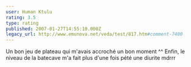 ```yaml
---
user: Human Ktulu
rating: 3.5
type: rating
published: 2007-01-27T14:55:10.000Z
legacy_url: http://www.emunova.net/veda/test/817.htm#comment-7400
---
```

Un bon jeu de plateau qui m'avais accroché un bon moment ^^
Enfin, le niveau de la batecave m'a fait plus d'une fois pété une diurite mdrrr